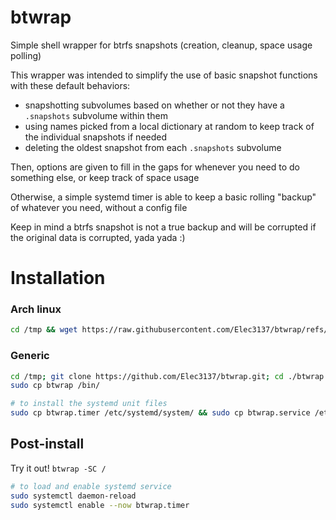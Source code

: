 # btwrap
Simple shell wrapper for btrfs snapshots (creation, cleanup, space usage polling)

This wrapper was intended to simplify the use of basic snapshot functions with these default behaviors:
* snapshotting subvolumes based on whether or not they have a `.snapshots` subvolume within them
* using names picked from a local dictionary at random to keep track of the individual snapshots if needed
* deleting the oldest snapshot from each `.snapshots` subvolume
    
Then, options are given to fill in the gaps for whenever you need to do something else, or keep track of space usage

Otherwise, a simple systemd timer is able to keep a basic rolling "backup" of whatever you need, without a config file

Keep in mind a btrfs snapshot is not a true backup and will be corrupted if the original data is corrupted, yada yada :)

# Installation

### Arch linux
```sh
cd /tmp && wget https://raw.githubusercontent.com/Elec3137/btwrap/refs/heads/main/PKGBUILD && makepkg -si
```

### Generic
```sh
cd /tmp; git clone https://github.com/Elec3137/btwrap.git; cd ./btwrap
sudo cp btwrap /bin/

# to install the systemd unit files
sudo cp btwrap.timer /etc/systemd/system/ && sudo cp btwrap.service /etc/systemd/system/
```

## Post-install

Try it out! `btwrap -SC /`

```sh
# to load and enable systemd service
sudo systemctl daemon-reload
sudo systemctl enable --now btwrap.timer
```

